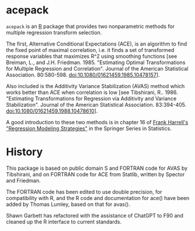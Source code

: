 acepack
=======

`acepack` is an [R](https://www.r-project.org) package that provides two
nonparametric methods for multiple regression transform selection.

The first, Alternative Conditional Expectations (ACE), 
is an algorithm to find the fixed point of maximal
correlation, i.e. it finds a set of transformed response variables that
maximizes R^2 using smoothing functions [see Breiman, L., and J.H. Friedman.
1985. "Estimating Optimal Transformations for Multiple Regression and
Correlation". Journal of the American Statistical Association. 80:580-598. 
<doi:10.1080/01621459.1985.10478157>].

Also included is the Additivity Variance Stabilization (AVAS) method which works
better than ACE when correlation is low [see Tibshirani, R.. 1986. "Estimating 
Transformations for Regression via Additivity and Variance Stabilization".
Journal of the American Statistical Association. 83:394-405. 
<doi:10.1080/01621459.1988.10478610>].

A good introduction to these two methods is in chapter 16 of
[Frank Harrell's](https://www.vumc.org/biostatistics/person/frank-e-harrell-jr)
["Regression Modeling Strategies"](https://www.amazon.com/Regression-Modeling-Strategies-Applications-Statistics/dp/331933039X/) in the Springer Series in Statistics.

History
===============

This package is based on public domain S and FORTRAN code for AVAS by 
Tibshirani, and on FORTRAN code for ACE from Statlib, written by Spector
and Friedman.

The FORTRAN code has been edited to use double precision, for
compatibility with R, and the R code and documentation for ace() have been
added by Thomas Lumley, based on that for avas().

Shawn Garbett has refactored with the assistance of ChatGPT to F90 and 
cleaned up the R interface to current standards.

